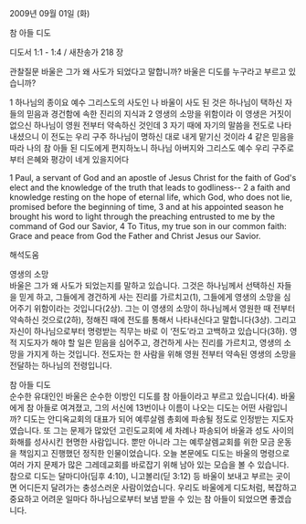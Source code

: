 2009년 09월 01일 (화)

참 아들 디도



디도서 1:1 - 1:4 / 새찬송가 218 장


관찰질문
바울은 그가 왜 사도가 되었다고 말합니까?
바울은 디도를 누구라고 부르고 있습니까?

1 하나님의 종이요 예수 그리스도의 사도인 나 바울이 사도 된 것은 하나님이 택하신 자들의 믿음과 경건함에 속한 진리의 지식과 2 영생의 소망을 위함이라 이 영생은 거짓이 없으신 하나님이 영원 전부터 약속하신 것인데 3 자기 때에 자기의 말씀을 전도로 나타내셨으니 이 전도는 우리 구주 하나님이 명하신 대로 내게 맡기신 것이라 4 같은 믿음을 따라 나의 참 아들 된 디도에게 편지하노니 하나님 아버지와 그리스도 예수 우리 구주로부터 은혜와 평강이 네게 있을지어다 

1 Paul, a servant of God and an apostle of Jesus Christ for the faith of God's elect and the knowledge of the truth that leads to godliness-- 2 a faith and knowledge resting on the hope of eternal life, which God, who does not lie, promised before the beginning of time, 3 and at his appointed season he brought his word to light through the preaching entrusted to me by the command of God our Savior, 4 To Titus, my true son in our common faith: Grace and peace from God the Father and Christ Jesus our Savior.

해석도움





영생의 소망  
바울은 그가 왜 사도가 되었는지를 말하고 있습니다. 그것은 하나님께서 선택하신 자들을 믿게 하고, 그들에게 경건하게 사는 진리를 가르치고(1), 그들에게 영생의 소망을 심어주기 위함이라는 것입니다(2상). 그는 이 영생의 소망이 하나님께서 영원한 때 전부터 약속하신 것으로(2하), 정해진 때에 전도를 통해서 나타내신다고 말합니다(3상). 그리고 자신이 하나님으로부터 명령받는 직무는 바로 이 ‘전도’라고 고백하고 있습니다(3하). 영적 지도자가 해야 할 일은 믿음을 심어주고, 경건하게 사는 진리를 가르치고, 영생의 소망을 가지게 하는 것입니다. 전도자는 한 사람을 위해 영원 전부터 약속된 영생의 소망을 전달하는 하나님의 전령입니다.  

참 아들 디도  
순수한 유대인인 바울은 순수한 이방인 디도를 참 아들이라고 부르고 있습니다(4). 바울에게 참 아들로 여겨졌고, 그의 서신에 13번이나 이름이 나오는 디도는 어떤 사람입니까? 디도는 안디옥교회의 대표가 되어 예루살렘 총회에 파송될 정도로 인정받는 지도자였습니다. 또 그는 문제가 많았던 고린도교회에 세 차례나 파송되어 바울과 성도 사이의 화해를 성사시킨 현명한 사람입니다. 뿐만 아니라 그는 예루살렘교회를 위한 모금 운동을 책임지고 진행했던 정직한 인물이었습니다. 오늘 본문에도 디도는 바울의 명령으로 여러 가지 문제가 많은 그레데교회를 바로잡기 위해 남아 있는 모습을 볼 수 있습니다. 참으로 디도는 달마디아(딤후 4:10), 니고볼리(딛 3:12) 등 바울이 보내고 부르는 곳이면 어디든지 달려가는 충성스러운 사람이었습니다. 우리도 바울에게 디도처럼, 복잡하고 중요하고 어려운 일마다 하나님으로부터 보냄 받을 수 있는 참 아들이 되었으면 좋겠습니다.
